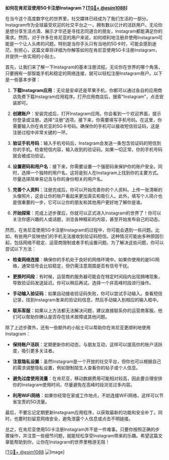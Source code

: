 **如何在肯尼亚使用5G卡注册Instagram？[[TG💪+ @esim1088](https://t.me/s/esim1088)]**

在当今这个高度数字化的世界里，社交媒体已经成为了我们生活的一部分。Instagram作为全球最受欢迎的社交平台之一，拥有数以亿计的活跃用户。无论你是想分享生活点滴、展示才华还是寻找志同道合的朋友，Instagram都能满足你的需求。然而，对于许多在肯尼亚的用户来说，如何顺利地注册并使用Instagram可能是一个让人头疼的问题。特别是当你手头只有当地的5G卡时，可能会感到迷茫。别担心，这篇文章将详细为你解答如何在肯尼亚使用5G卡注册Instagram，并提供一些实用的小贴士。

首先，让我们来了解一下Instagram的基本注册流程。无论你在世界的哪个角落，只要拥有一部智能手机和稳定的网络连接，就可以轻松注册Instagram账户。以下是一些基本步骤：

1. **下载Instagram应用**：无论是安卓还是苹果手机，你都可以通过各自的应用商店免费下载Instagram应用程序。打开应用商店后，搜索“Instagram”，点击安装即可。

2. **创建账户**：安装完成后，打开Instagram应用。你会看到一个欢迎界面，提示你登录或注册。选择“注册”选项。接下来，你需要填写手机号码。在这里，你需要输入你在肯尼亚的5G卡号码。确保你的手机可以接收短信验证码，这是注册过程中非常关键的一环。

3. **验证手机号码**：输入手机号码后，Instagram会发送一条包含验证码的短信到你的手机。检查短信内容，输入收到的验证码。如果一切正常，你的手机号码就会被成功验证。

4. **设置密码和用户名**：接下来，你需要设置一个强密码来保护你的账户安全。同时，选择一个独特的用户名，这将是别人在Instagram上找到你的主要方式。尽量选择简单易记且与你的身份相关的用户名。

5. **完善个人资料**：注册完成后，你可以开始完善你的个人资料。上传一张清晰的头像照片，这会让你的账户看起来更加真实和吸引人。此外，填写个人简介也是很重要的一步，它可以让你的朋友和其他用户更好地了解你是谁。

6. **开始探索**：完成上述步骤后，你就可以正式进入Instagram的世界了！你可以关注你感兴趣的人或话题，浏览各种精彩的内容，甚至开始发布自己的动态。

然而，在肯尼亚使用5G卡注册Instagram的过程中，你可能会遇到一些问题。比如，有些用户反映他们的手机无法接收到验证码短信。这种情况可能由多种原因引起，包括网络不稳定、运营商限制或者手机设置问题。为了解决这些问题，你可以尝试以下方法：

- **检查网络连接**：确保你的手机处于良好的网络环境中。如果你使用的是5G网络，通常信号会比较稳定，但仍需注意周围是否有信号干扰。
  
- **更换时间段**：有时候，运营商的服务器可能会在特定时间段内出现拥堵现象，导致验证码发送延迟。你可以稍后再试，选择一个非高峰时段进行操作。

- **手动输入验证码**：如果自动接收验证码失败，你可以尝试手动输入。查看短信记录，找到Instagram发来的验证码信息，然后手动输入到相应的输入框中。

- **联系客服**：如果以上方法都无法解决问题，建议直接联系你的运营商客服。他们可以帮助你确认是否存在技术故障或其他问题。

除了上述步骤外，还有一些额外的小贴士可以帮助你在肯尼亚更顺利地使用Instagram：

- **保持账户活跃**：定期更新你的动态，与朋友互动，这样可以提高你的账户活跃度，吸引更多关注者。
  
- **注意隐私设置**：虽然Instagram是一个开放的社交平台，但你也可以根据自己的需求调整隐私设置，例如限制陌生人查看你的帖子或个人信息。

- **避免过度使用流量**：在肯尼亚，移动数据费用可能相对较高，因此要合理安排你的Instagram使用时间，尽量避免在高峰时段浏览过多内容。

- **利用WiFi网络**：如果你经常在家或工作地点，不妨连接WiFi网络，这样可以节省宝贵的5G流量。

最后，不要忘记定期更新Instagram应用程序，以获取最新的功能和安全补丁。同时，也要时刻留意网络安全，避免泄露个人信息或点击不明链接。

总之，在肯尼亚使用5G卡注册Instagram并不是一件难事。只要你按照正确的步骤操作，并注意一些细节问题，就能轻松享受Instagram带来的乐趣。希望这篇文章能帮助到你，让你在Instagram的世界里畅游无阻！

[[TG💪+ @esim1088](https://t.me/s/esim1088) ![Image](https://i.postimg.cc/4NQfJmqS/Snipaste-2025-05-13-00-14-12.png)]